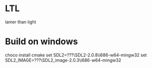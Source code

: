 # LTL
lamer than light

# Build on windows
choco install cmake
set SDL2=???\SDL2-2.0.8\i686-w64-mingw32
set SDL2_IMAGE=???\SDL2_image-2.0.3\i686-w64-mingw32